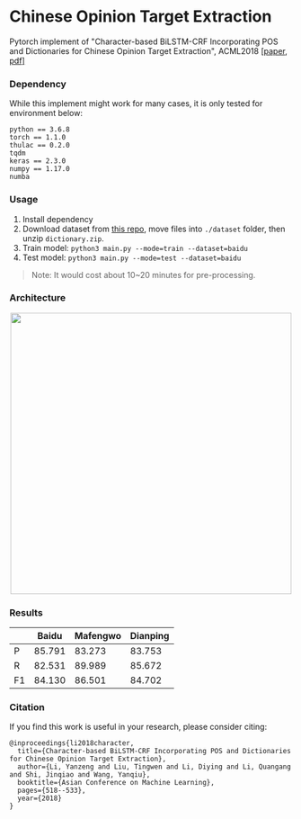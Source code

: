 # Chinese Opinion Target Extraction
Pytorch implement of "Character-based BiLSTM-CRF Incorporating POS and Dictionaries for Chinese Opinion Target Extraction", ACML2018 [\[paper](http://proceedings.mlr.press/v95/li18d.html), [pdf\]](http://proceedings.mlr.press/v95/li18d/li18d.pdf)

### Dependency

While this implement might work for many cases, it is only tested for environment below:

```
python == 3.6.8
torch == 1.1.0
thulac == 0.2.0
tqdm
keras == 2.3.0
numpy == 1.17.0
numba
```

### Usage

1. Install dependency
2. Download dataset from [this repo](https://github.com/lsvih/chinese-customer-review), move files into `./dataset` folder, then unzip `dictionary.zip`.
3. Train model: `python3 main.py --mode=train --dataset=baidu`
4. Test model: `python3 main.py --mode=test --dataset=baidu`

> Note: It would cost about 10~20 minutes for pre-processing.

### Architecture

<div align=center>
<img src="./images/architecture.png" width="500px" />
</div>

### Results

|   | Baidu | Mafengwo | Dianping |
| --- | --- | --- | --- |
| P | 85.791 | 83.273 | 83.753 |
| R | 82.531 | 89.989 | 85.672 |
| F1 | 84.130 | 86.501 | 84.702 |

### Citation

If you find this work is useful in your research, please consider citing:

```
@inproceedings{li2018character,
  title={Character-based BiLSTM-CRF Incorporating POS and Dictionaries for Chinese Opinion Target Extraction},
  author={Li, Yanzeng and Liu, Tingwen and Li, Diying and Li, Quangang and Shi, Jinqiao and Wang, Yanqiu},
  booktitle={Asian Conference on Machine Learning},
  pages={518--533},
  year={2018}
}
```

